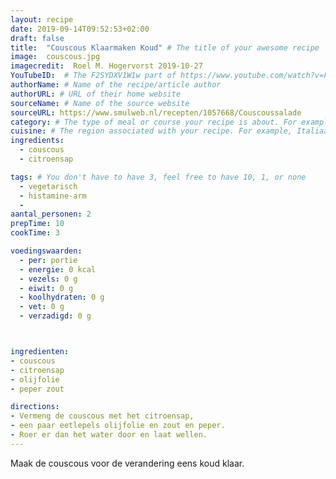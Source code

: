```yaml
---
layout: recipe
date: 2019-09-14T09:52:53+02:00
draft: false
title:  "Couscous Klaarmaken Koud" # The title of your awesome recipe
image:  couscous.jpg
imagecredit:  Roel M. Hogervorst 2019-10-27
YouTubeID:  # The F2SYDXV1W1w part of https://www.youtube.com/watch?v=F2SYDXV1W1w
authorName: # Name of the recipe/article author
authorURL: # URL of their home website
sourceName: # Name of the source website
sourceURL: https://www.smulweb.nl/recepten/1057668/Couscoussalade
category: # The type of meal or course your recipe is about. For example: "dinner", "entree", or "dessert".
cuisine: # The region associated with your recipe. For example, Italiaans, Mediterraans", or Eigen.
ingredients:
  - couscous
  - citroensap

tags: # You don't have to have 3, feel free to have 10, 1, or none
  - vegetarisch
  - histamine-arm
  -
aantal_personen: 2
prepTime: 10
cookTime: 3

voedingswaarden:
  - per: portie
  - energie: 0 kcal
  - vezels: 0 g
  - eiwit: 0 g
  - koolhydraten: 0 g
  - vet: 0 g
  - verzadigd: 0 g



ingredienten:
- couscous
- citroensap
- olijfolie
- peper zout

directions:
- Vermeng de couscous met het citroensap,
- een paar eetlepels olijfolie en zout en peper.
- Roer er dan het water door en laat wellen.
---
```


Maak de couscous voor de verandering eens koud klaar.
